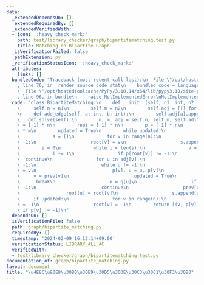 ```yaml
---
data:
  _extendedDependsOn: []
  _extendedRequiredBy: []
  _extendedVerifiedWith:
  - icon: ':heavy_check_mark:'
    path: test/library_checker/graph/bipartitematching.test.py
    title: Matching on Bipartite Graph
  _isVerificationFailed: false
  _pathExtension: py
  _verificationStatusIcon: ':heavy_check_mark:'
  attributes:
    links: []
  bundledCode: "Traceback (most recent call last):\n  File \"/opt/hostedtoolcache/PyPy/3.10.14/x64/lib/pypy3.10/site-packages/onlinejudge_verify/documentation/build.py\"\
    , line 76, in _render_source_code_stat\n    bundled_code = language.bundle(\n\
    \  File \"/opt/hostedtoolcache/PyPy/3.10.14/x64/lib/pypy3.10/site-packages/onlinejudge_verify/languages/python.py\"\
    , line 96, in bundle\n    raise NotImplementedError\nNotImplementedError\n"
  code: "class BipartiteMatching:\n    def __init__(self, n1: int, n2: int):\n   \
    \     self.n = n1\n        self.m = n2\n        self.adj = [[] for _ in range(n1)]\n\
    \n    def add_edge(self, a: int, b: int):\n        self.adj[a].append(b)\n\n \
    \   def solve(self):\n        n, m, adj = self.n, self.m, self.adj\n        prev\
    \ = [-1] * n\n        root = [-1] * n\n        p = [-1] * n\n        q = [-1]\
    \ * m\n        updated = True\n        while updated:\n            updated = False\n\
    \            s = []\n            for v in range(n):\n                if p[v] ==\
    \ -1:\n                    root[v] = v\n                    s.append(v)\n    \
    \        i = 0\n            while i < len(s):\n                v = s[i]\n    \
    \            i += 1\n                if p[root[v]] != -1:\n                  \
    \  continue\n                for u in adj[v]:\n                    if q[u] ==\
    \ -1:\n                        while u != -1:\n                            q[u]\
    \ = v\n                            p[v], u = u, p[v]\n                       \
    \     v = prev[v]\n                        updated = True\n                  \
    \      break\n                    u = q[u]\n                    if prev[u] !=\
    \ -1:\n                        continue\n                    prev[u] = v\n   \
    \                 root[u] = root[v]\n                    s.append(u)\n       \
    \     if updated:\n                for v in range(n):\n                    prev[v]\
    \ = -1\n                    root[v] = -1\n        return [(v, p[v]) for v in range(n)\
    \ if p[v] != -1]\n"
  dependsOn: []
  isVerificationFile: false
  path: graph/bipartite_matching.py
  requiredBy: []
  timestamp: '2024-02-09 16:12:14+09:00'
  verificationStatus: LIBRARY_ALL_AC
  verifiedWith:
  - test/library_checker/graph/bipartitematching.test.py
documentation_of: graph/bipartite_matching.py
layout: document
title: "\u4E8C\u90E8\u30B0\u30E9\u30D5\u30DE\u30C3\u30C1\u30F3\u30B0"
---
```

